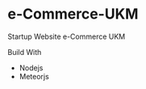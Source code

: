 e-Commerce-UKM
=============
Startup Website e-Commerce UKM

Build With
<ul>
<li>Nodejs</li>
<li>Meteorjs</li>
</ul>
